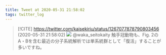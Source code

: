 ```yaml
---
title: Tweet at 2020-05-31 21:58:02
tags: twitter_log
---
```


> [!CITE] https://twitter.com/kaisekiriu/status/1267077878790803456 (2020-05-31 21:58:02)
> ![](https://twitter.com/kaisekiriu/status/1267077878790803456)
> @waka_seitokaity 触手冠動物も、Fig. 2のA・Bを含む最近の分子系統解析では単系統群として「復活」することが多いですね。
